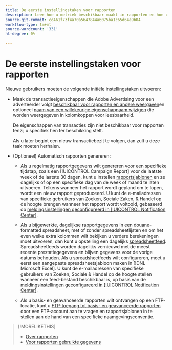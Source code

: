 ```yaml
---
title: De eerste instellingstaken voor rapporten
description: Leer hoe u metriek beschikbaar maakt in rapporten en hoe u rapporten automatiseert.
source-git-commit: cd461f73f4a70a5647844a6075ba1c65d64a9b04
workflow-type: tm+mt
source-wordcount: '331'
ht-degree: 0%

---
```


# De eerste instellingstaken voor rapporten

Nieuwe gebruikers moeten de volgende initiële instellingstaken uitvoeren:

* Maak de transactieeigenschappen die Adobe Advertising voor een adverteerder volgt [beschikbaar voor rapporten en andere weergaven](/help/search-social-commerce/admin/transaction-properties/transaction-property-edit-available.md)en optioneel [naam van een willekeurige eigenschapnaam wijzigen](/help/search-social-commerce/admin/transaction-properties/transaction-property-edit-display-name.md) die worden weergegeven in kolomkoppen voor leesbaarheid.

   De eigenschappen van transacties zijn niet beschikbaar voor rapporten tenzij u specifiek hen ter beschikking stelt.

   Als u later begint een nieuw transactiebezit te volgen, dan zult u deze taak moeten herhalen.

* (Optioneel) Automatisch rapporten genereren:

   * Als u regelmatig rapportgegevens wilt genereren voor een specifieke tijdstap, zoals een [!UICONTROL Campaign Report] voor de laatste week of de laatste 30 dagen, kunt u instellen [rapportsjablonen](/help/search-social-commerce/reports/automation/templates/template-about.md) en ze dagelijks of op een specifieke dag van de week of maand te laten uitvoeren. Telkens wanneer het rapport wordt gepland om te lopen, wordt een nieuw rapport geproduceerd. U kunt de e-mailadressen van specifieke gebruikers van Zoeken, Sociale Zaken, &amp; Handel op de hoogte brengen wanneer het rapport wordt voltooid, gebaseerd op [meldingsinstellingen geconfigureerd in [!UICONTROL Notification Center]](/help/search-social-commerce/notifications/notification-about.md).

   * Als u bijgewerkte, dagelijkse rapportgegevens in een douane-formatted spreadsheet, met of zonder spreadsheetlijsten en om het even welke extra kolommen wilt bekijken u verdere berekeningen moet uitvoeren, dan kunt u opstelling een dagelijks [spreadsheetfeed](/help/search-social-commerce/reports/automation/spreadsheet-feeds/spreadsheet-feed-about.md). Spreadsheetfeeds worden dagelijks vernieuwd met de meest recente prestatiegegevens en blijven gegevens voor de vorige datums behouden. Als u spreadsheetfeeds wilt configureren, moet u eerst een aangepaste spreadsheetsjabloon maken in [!DNL Microsoft Excel]. U kunt de e-mailadressen van specifieke gebruikers van Zoeken, Sociale &amp; Handel op de hoogte stellen wanneer een feed-bestand beschikbaar is, op basis van de [meldingsinstellingen geconfigureerd in [!UICONTROL Notification Center]](/help/search-social-commerce/notifications/notification-about.md).

   * Als u basis- en geavanceerde rapporten wilt ontvangen op een FTP-locatie, kunt u [FTP-toegang tot basis- en geavanceerde rapporten](/help/search-social-commerce/reports/automation/ftp-reports.md) door een FTP-account aan te vragen en rapportsjablonen in te stellen aan de hand van een specifieke naamgevingsconventie.

>[!MORELIKETHIS]
>
>* [Over rapporten](report-about.md)
>* [Voor rapporten gebruikte gegevens](data-used-for-reports.md)

